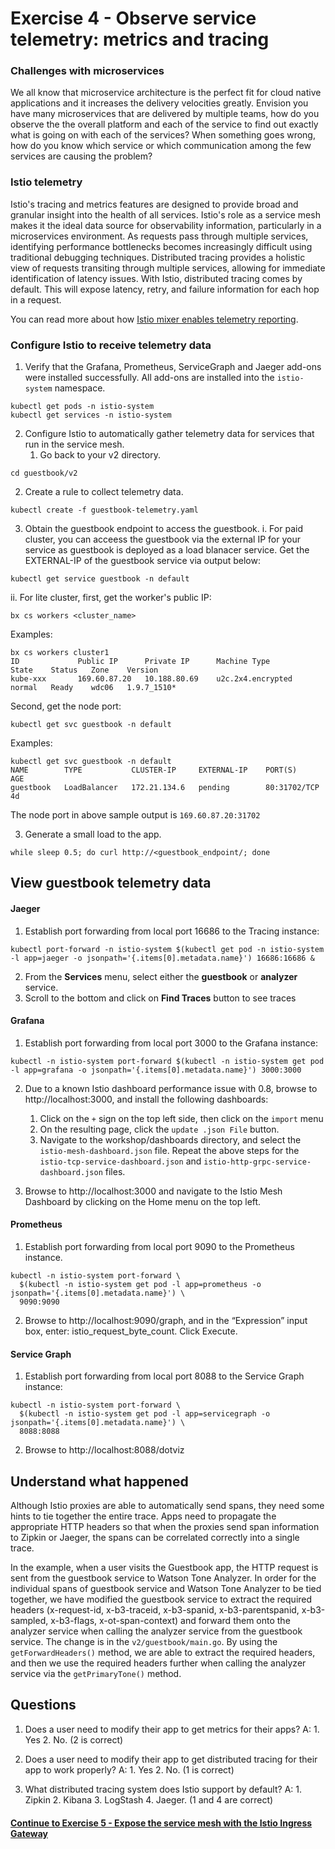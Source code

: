 # Exercise 4 - Observe service telemetry: metrics and tracing

### Challenges with microservices

We all know that microservice architecture is the perfect fit for cloud native applications and it increases the delivery velocities greatly.   Envision you have many microservices that are delivered by multiple teams, how do you observe the the overall platform and each of the service to find out exactly what is going on with each of the services?  When something goes wrong, how do you know which service or which communication among the few services are causing the problem?

### Istio telemetry

Istio's tracing and metrics features are designed to provide broad and granular insight into the health of all services. Istio's role as a service mesh makes it the ideal data source for observability information, particularly in a microservices environment. As requests pass through multiple services, identifying performance bottlenecks becomes increasingly difficult using traditional debugging techniques. Distributed tracing provides a holistic view of requests transiting through multiple services, allowing for immediate identification of latency issues. With Istio, distributed tracing comes by default. This will expose latency, retry, and failure information for each hop in a request.

You can read more about how [Istio mixer enables telemetry reporting](https://istio.io/docs/concepts/policy-and-control/mixer.html).

### Configure Istio to receive telemetry data

1. Verify that the Grafana, Prometheus, ServiceGraph and Jaeger add-ons were installed successfully. All add-ons are installed into the `istio-system` namespace.

```shell
kubectl get pods -n istio-system
kubectl get services -n istio-system
```

2. Configure Istio to automatically gather telemetry data for services that run in the service mesh.
   1. Go back to your v2 directory.

```shell
cd guestbook/v2
```

   2. Create a rule to collect telemetry data.
```shell
kubectl create -f guestbook-telemetry.yaml
```

   3. Obtain the guestbook endpoint to access the guestbook.
   i. For paid cluster, you can acceess the guestbook via the external IP for your service as guestbook is deployed as a load blanacer service.  Get the EXTERNAL-IP of the guestbook service via output below:
```shell
kubectl get service guestbook -n default
```
   ii. For lite cluster, first, get the worker's public IP:
```shell
bx cs workers <cluster_name>
```
   Examples:
```shell
bx cs workers cluster1
ID             Public IP      Private IP      Machine Type        State    Status   Zone    Version
kube-xxx       169.60.87.20   10.188.80.69    u2c.2x4.encrypted   normal   Ready    wdc06   1.9.7_1510*
```

   Second, get the node port:
```shell
kubectl get svc guestbook -n default
```

   Examples:
```shell
kubectl get svc guestbook -n default
NAME        TYPE           CLUSTER-IP     EXTERNAL-IP    PORT(S)        AGE
guestbook   LoadBalancer   172.21.134.6   pending        80:31702/TCP   4d
```

   The node port in above sample output is `169.60.87.20:31702`

   3. Generate a small load to the app.
```shell
while sleep 0.5; do curl http://<guestbook_endpoint/; done
```

## View guestbook telemetry data

#### Jaeger

1. Establish port forwarding from local port 16686 to the Tracing instance:

```
kubectl port-forward -n istio-system $(kubectl get pod -n istio-system -l app=jaeger -o jsonpath='{.items[0].metadata.name}') 16686:16686 &
```

2. From the **Services** menu, select either the **guestbook** or **analyzer** service.
3. Scroll to the bottom and click on **Find Traces** button to see traces


#### Grafana

1. Establish port forwarding from local port 3000 to the Grafana instance:

```
kubectl -n istio-system port-forward $(kubectl -n istio-system get pod -l app=grafana -o jsonpath='{.items[0].metadata.name}') 3000:3000
```

2. Due to a known Istio dashboard performance issue with 0.8, browse to http://localhost:3000, and install the following dashboards:
   1. Click on the `+` sign on the top left side, then click on the `import` menu
   2. On the resulting page, click the `update .json File` button.
   3. Navigate to the workshop/dashboards directory, and select the `istio-mesh-dashboard.json` file.
   Repeat the above steps for the `istio-tcp-service-dashboard.json` and `istio-http-grpc-service-dashboard.json` files.

3. Browse to http://localhost:3000 and navigate to the Istio Mesh Dashboard by clicking on the Home menu on the top left.


#### Prometheus

1. Establish port forwarding from local port 9090 to the Prometheus instance.

```shell
kubectl -n istio-system port-forward \
  $(kubectl -n istio-system get pod -l app=prometheus -o jsonpath='{.items[0].metadata.name}') \
  9090:9090
```
2. Browse to http://localhost:9090/graph, and in the “Expression” input box, enter: istio_request_byte_count. Click Execute.

#### Service Graph

1. Establish port forwarding from local port 8088 to the Service Graph instance:

```shell
kubectl -n istio-system port-forward \
  $(kubectl -n istio-system get pod -l app=servicegraph -o jsonpath='{.items[0].metadata.name}') \
  8088:8088
```

2. Browse to http://localhost:8088/dotviz


## Understand what happened

Although Istio proxies are able to automatically send spans, they need some hints to tie together the entire trace. Apps need to propagate the appropriate HTTP headers so that when the proxies send span information to Zipkin or Jaeger, the spans can be correlated correctly into a single trace.

In the example, when a user visits the Guestbook app, the HTTP request is sent from the guestbook service to Watson Tone Analyzer. In order for the individual spans of guestbook service and Watson Tone Analyzer to be tied together, we have modified the guestbook service to extract the required headers (x-request-id, x-b3-traceid, x-b3-spanid, x-b3-parentspanid, x-b3-sampled, x-b3-flags, x-ot-span-context) and forward them onto the analyzer service when calling the analyzer service from the guestbook service.  The change is in the `v2/guestbook/main.go`. By using the `getForwardHeaders()` method, we are able to extract the required headers, and then we use the required headers further when calling the analyzer service via the `getPrimaryTone()` method.


## Questions

1. Does a user need to modify their app to get metrics for their apps?   A: 1. Yes 2. No.  (2 is correct)

2. Does a user need to modify their app to get distributed tracing for their app to work properly? A: 1. Yes 2. No.  (1 is correct)

3. What distributed tracing system does Istio support by default?  A: 1. Zipkin 2. Kibana 3. LogStash 4. Jaeger. (1 and 4 are correct)

#### [Continue to Exercise 5 - Expose the service mesh with the Istio Ingress Gateway](../exercise-5/README.md)

